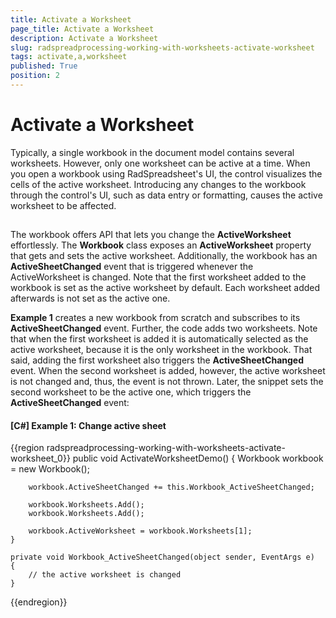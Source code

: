 ```yaml
---
title: Activate a Worksheet
page_title: Activate a Worksheet
description: Activate a Worksheet
slug: radspreadprocessing-working-with-worksheets-activate-worksheet
tags: activate,a,worksheet
published: True
position: 2
---
```


# Activate a Worksheet



Typically, a single workbook in the document model contains several worksheets. However, only one worksheet can be active at a time. When you open a workbook using RadSpreadsheet's UI, the control visualizes the cells of the active worksheet. Introducing any changes to the workbook through the control's UI, such as data entry or formatting, causes the active worksheet to be affected.
      

## 

The workbook offers API that lets you change the __ActiveWorksheet__ effortlessly. The __Workbook__ class exposes an __ActiveWorksheet__ property that gets and sets the active worksheet. Additionally, the workbook has an __ActiveSheetChanged__ event that is triggered whenever the ActiveWorksheet is changed. Note that the first worksheet added to the workbook is set as the active worksheet by default. Each worksheet added afterwards is not set as the active one.
        

__Example 1__ creates a new workbook from scratch and subscribes to its __ActiveSheetChanged__ event. Further, the code adds two worksheets. Note that when the first worksheet is added it is automatically selected as the active worksheet, because it is the only worksheet in the workbook. That said, adding the first worksheet also triggers the __ActiveSheetChanged__ event. When the second worksheet is added, however, the active worksheet is not changed and, thus, the event is not thrown. Later, the snippet sets the second worksheet to be the active one, which triggers the __ActiveSheetChanged__ event:
        

#### __[C#] Example 1: Change active sheet__

{{region radspreadprocessing-working-with-worksheets-activate-worksheet_0}}
    public void ActivateWorksheetDemo()
    {
        Workbook workbook = new Workbook();

        workbook.ActiveSheetChanged += this.Workbook_ActiveSheetChanged;

        workbook.Worksheets.Add();
        workbook.Worksheets.Add();

        workbook.ActiveWorksheet = workbook.Worksheets[1];
    }

    private void Workbook_ActiveSheetChanged(object sender, EventArgs e)
    {
        // the active worksheet is changed
    }
{{endregion}}


